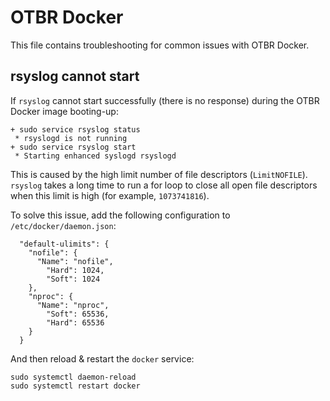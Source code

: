 # OTBR Docker

This file contains troubleshooting for common issues with OTBR Docker.

## rsyslog cannot start

If `rsyslog` cannot start successfully (there is no response) during the OTBR Docker image booting-up:

```
+ sudo service rsyslog status
 * rsyslogd is not running
+ sudo service rsyslog start
 * Starting enhanced syslogd rsyslogd
```

This is caused by the high limit number of file descriptors (`LimitNOFILE`). `rsyslog` takes a long time to run a for loop to close all open file descriptors when this limit is high (for example, `1073741816`).

To solve this issue, add the following configuration to `/etc/docker/daemon.json`:

```
  "default-ulimits": {
    "nofile": {
      "Name": "nofile",
        "Hard": 1024,
        "Soft": 1024
    },
    "nproc": {
      "Name": "nproc",
        "Soft": 65536,
        "Hard": 65536
    }
  }
```

And then reload & restart the `docker` service:

```
sudo systemctl daemon-reload
sudo systemctl restart docker
```
